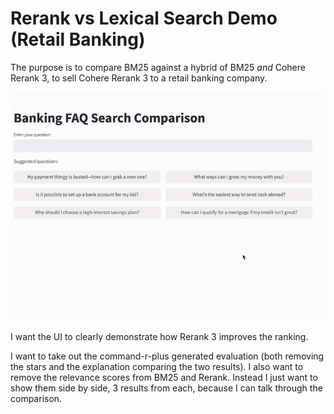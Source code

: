 # Rerank vs Lexical Search Demo (Retail Banking)
The purpose is to compare BM25 against a hybrid of BM25 *and* Cohere Rerank 3, to sell Cohere Rerank 3 to a retail banking company.

![App Demo](./banking_rerank_demo.gif)

I want the UI to clearly demonstrate how Rerank 3 improves the ranking.

I want to take out the command-r-plus generated evaluation (both removing the stars and the explanation comparing the two results). I also want to remove the relevance scores from BM25 and Rerank. Instead I just want to show them side by side, 3 results from each, because I can talk through the comparison.